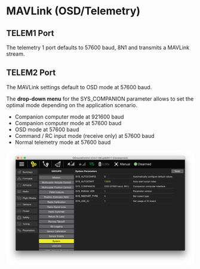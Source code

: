 # MAVLink (OSD/Telemetry)

## TELEM1 Port

The telemetry 1 port defaults to 57600 baud, 8N1 and transmits a MAVLink
stream.

## TELEM2 Port

The MAVLink settings default to OSD mode at 57600 baud.

The **drop-down menu** for the SYS_COMPANION parameter allows to set
the optimal mode depending on the application scenario.

-   Companion computer mode at 921600 baud
-   Companion computer mode at 57600 baud
-   OSD mode at 57600 baud
-   Command / RC input mode (receive only) at 57600 baud
-   Normal telemetry mode at 57600 baud

![QGC Telemetry Setup](../../images/qgc_telemetry_setup.png)

